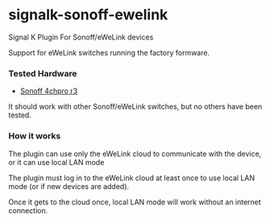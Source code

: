 # signalk-sonoff-ewelink
Signal K Plugin For Sonoff/eWeLink devices

Support for eWeLink switches running the factory formware.

### Tested Hardware

- [Sonoff 4chpro r3](https://sonoff.tech/product/wifi-diy-smart-switches/4chr3-4chpror3)

It should work with other Sonoff/eWeLink switches, but no others have been tested.

### How it works

The plugin can use only the eWeLink cloud to communicate with the device, or it can use local LAN mode

The plugin must log in to the eWeLink cloud at least once to use local LAN mode (or if new devices are added).

Once it gets to the cloud once, local LAN mode will work without an internet connection.
